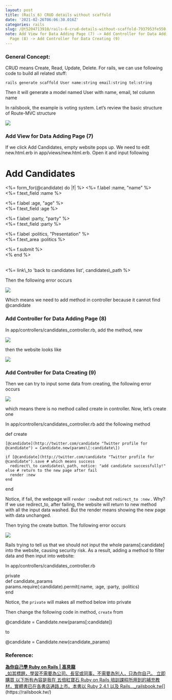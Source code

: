 ```yaml
---
layout: post
title: (Rails_6) CRUD details without scaffold
date: '2021-02-26T06:06:30.016Z'
categories: rails
slug: /@t5204713910/rails-6-crud-details-without-scaffold-7937953fe550
note: Add View for Data Adding Page (7) -> Add Controller for Data Adding
  Page (8) -> Add Controller for Data Creating (9)
---
```


### General Concept:

CRUD means Create, Read, Update, Delete. For rails, we can use following code to build all related stuff:

```
rails generate scaffold User name:string email:string tel:string
```

Then it will generate a model named User with name, email, tel column name

In railsbook, the example is voting system. Let’s review the basic structure of Route-MVC structure

![](/Users/chenyongzhe/coding/practice_not_for_github/javascript_practice/medium-to-markdown/medium-export/posts/md_1623056197395/img/1__GiaX4WZaeQLinrmcAhhL6g.png)

### Add View for Data Adding Page (7)

If we click Add Candidates, empty website pops up. We need to edit new.html.erb in app/views/new.html.erb. Open it and input following

<h1>Add Candidates</h1>

<%= form\_for(@candidate) do |f| %> <%= f.label :name, "name" %>  
 <%= f.text\_field :name %> <br />

<%= f.label :age, "age" %>  
 <%= f.text\_field :age %> <br />

<%= f.label :party, "party" %>  
 <%= f.text\_field :party %> <br />

<%= f.label :politics, "Presentation" %>  
 <%= f.text\_area :politics %> <br />

<%= f.submit %>  
<% end %>

<br />  
 <%= link\_to 'back to candidates list', candidates\_path %>

Then the following error occurs

![](/Users/chenyongzhe/coding/practice_not_for_github/javascript_practice/medium-to-markdown/medium-export/posts/md_1623056197395/img/1__3OJ7p82sd0f6jrYiUIxfUQ.png)

Which means we need to add method in controller because it cannot find @candidate

### Add Controller for Data Adding Page (8)

In app/controllers/candidates\_controller.rb, add the method, new

![](/Users/chenyongzhe/coding/practice_not_for_github/javascript_practice/medium-to-markdown/medium-export/posts/md_1623056197395/img/1__KxuzNa4CPj4mPCje9gmqUg.png)

then the website looks like

![](/Users/chenyongzhe/coding/practice_not_for_github/javascript_practice/medium-to-markdown/medium-export/posts/md_1623056197395/img/1__9gkmGuQfCd3qCSsKbS6Uaw.png)

### Add Controller for Data Creating (9)

Then we can try to input some data from creating, the following error occurs

![](/Users/chenyongzhe/coding/practice_not_for_github/javascript_practice/medium-to-markdown/medium-export/posts/md_1623056197395/img/1__NCl45uHRfgwS35LlDAu9__Q.png)

which means there is no method called create in controller. Now, let’s create one

In app/controllers/candidates\_controller.rb add the following method

def create  
      
    [@candidate](http://twitter.com/candidate "Twitter profile for @candidate") = Candidate.new(params\[:candidate\])  
      
    if [@candidate](http://twitter.com/candidate "Twitter profile for @candidate").save # which means success  
      redirect\_to candidates\_path, notice: "add candidate successfully!"  
    else # return to the new page after fail   
      render :new  
    end

end

Notice, if fail, the webpage will `render :new`but not `redirect_to :new` . Why? If we use redirect\_to, after failing, the website will return to new method with all the input data washed. But the render means showing the new page with data unchanged.

Then trying the create button. The following error occurs

![](/Users/chenyongzhe/coding/practice_not_for_github/javascript_practice/medium-to-markdown/medium-export/posts/md_1623056197395/img/1__zP1u9zAg8y79pVcggLAYcA.png)

Rails trying to tell us that we should not input the whole params\[:candidate\] into the website, causing security risk. As a result, adding a method to filter data and then input into website:

In app/controllers/candidates\_controller.rb

private  
def candidate\_params  
  params.require(:candidate).permit(:name, :age, :party, :politics)  
end

Notice, the `private` will makes all method below into private

Then change the following code in method, `create` from

@candidate = Candidate.new(params\[:candidate\])

to

@candidate = Candidate.new(candidate\_params)

### Reference:

[**為你自己學 Ruby on Rails | 高見龍**  
_如其標題，學習不需要為公司、長官或同事，不需要為別人，只為你自己。 立即購買 以下所有內容是我在 五倍紅寶石 Ruby on Rails 培訓課程所用到的補充教材，實體書已在各書店通路上市。本書以 Ruby 2.4.1 以及 Rails…_railsbook.tw](https://railsbook.tw/ "https://railsbook.tw/")[](https://railsbook.tw/)